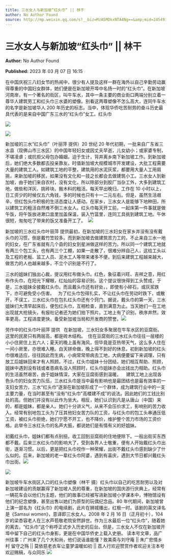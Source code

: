 ```yaml
---
title: 三水女人与新加坡“红头巾” || 林干
author: No Author Found
source: http://mp.weixin.qq.com/s?__biz=MzA5MDkxNTA4Ng==&amp;mid=2454913218&amp;idx=1&amp;sn=d655afcd37a620d80f26f6016b21bc84&amp;chksm=87a3c8a3b0d441b50b16e5018ffbf59c4cbbb4fa96e756415b6090881d56fbb61c8777d8f8c1#rd
---
```


# 三水女人与新加坡“红头巾” || 林干

**Author:** No Author Found

**Published:** 2023 年 03 月 07 日 16:15

在中国庆祝三八妇女节的热闹中，很少有人提及这样一群在海外以自己辛勤劳动赢得尊重的中国妇女群体，她们便是在新加坡开埠中名扬一时的“红头巾”。在新加坡河南岸，有一个著名的街区，叫牛车水，其中一条主要的商业街口两端分别立着一尊华人建筑劳工和红头巾三水婆的塑像。别看这两尊塑像不怎么高大，连同牛车水的名字是新加坡华人 200 年历史的标志。当中，体现华侨吃苦耐劳的奋斗历史最具代表的是来自中国广东三水的“红头巾”女工。红头巾

![](https://mmbiz.qpic.cn/mmbiz_png/bL2iaicTYdZn7Sy9UEfZsjYH9U2O5PxxsEbHhcCEBTIBicYtNCWbUkkKCib04To8lJk40rWGDgO9iaXMYpXKyLicb7JQ/640?wx_fmt=png)

![](https://mmbiz.qpic.cn/mmbiz_jpg/PJWG74pLsMbvvlZMr8M6xbgy1caOicVSslb2YxiaJHSsmVV0cUBDxOhzd523ficJhTjib4pCM8nCqPT7O8BcuYm6Iw/640)

新加坡的三水“红头巾”（叶丽萍 提供）20 世纪 20 年代初期，一批来自广东省三水县（现佛山市三水区）的中国年轻妇女或因丈夫早逝，儿女幼小；或家婆专制，不堪凌虐；或抗拒父母包办婚姻，迫于生计，背井离乡南下新加坡工作。到新加坡后，她们绝大多数都去投亲靠友。时值新加坡大规模城市开发建设，大批工程需要大量的建筑工人。如建筑工地的平整，建筑用的水泥灰浆，都要用大量人工用肩挑，来新加坡的移民，如果没有文化和一技之长都会去做建筑小工。三水女人到新加坡，由于她们来自农村，没有文化，所以除部分到胶厂当杂工外，大多到建筑工地，做些和洋灰、挑砖块、搬木料的粗活。每天早出晚归，工作在 10 小时以上，日工资少的时候仅五六角钱，多的时候也只有十一二元左右。但是，虽然生活艰辛，但红包头巾积极的生活态度让人感动。在家乡，三水女人是能够下地种田，所以建筑工的粗活自然难不倒三水女人。红头巾每天开工前，一起床第一件事就是做午饭，将午饭放进漱口盅里加盖保温，装入竹篮里，连同工具挑到建筑工地。午休很短，匆匆吃了带来的饭又准备开工了。  ![](https://mmbiz.qpic.cn/mmbiz_png/bL2iaicTYdZn7Sy9UEfZsjYH9U2O5PxxsEbHhcCEBTIBicYtNCWbUkkKCib04To8lJk40rWGDgO9iaXMYpXKyLicb7JQ/640?wx_fmt=png)

新加坡的三水红头巾叶丽萍 提供最初，在新加坡的三水妇女在家乡并没有没有戴头巾的习惯，倒是戴竹笠较多。而到新加坡去做建筑苦力工的，不止来自三水一地的妇女，在广东省就有几个县的妇女到星洲做这样的苦力。所以同一个建筑工地就有两三个包工头，也有两三个工棚，如果一走散了，很难分辨自己人，这给工头以及工程的老板、监工人员、泥水工人等带来诸多不便，到后来建筑工程越来越大，做苦力的人也越来越多，不立个识别是不行了。

三水的姐妹们独出心裁，提议用红布做头巾。红色，象征着兴旺、吉祥之意，用红布作头巾，在阳光下耀眼，红灿灿的容易识别。这个提议很快得到工头赞成，于是，三水姐妹全披戴红头巾。而且戴头巾还有好处，，即使有小碎石，或灰浆跌下，亦可避免受小伤害。   为了红头巾包得扎实，不让红头巾在劳动时跌下，或散开，不误工，三水红头巾在包扎红头巾还有个窍门。据说，戴头巾的第一天，三水姐妹们大清早起床后，便包红头巾，互相检查，直到满意为止。当天她们一在工地出现就大抢镜头，有报社记者还为她们拍下照片。工地上有了识别，秩序井然，效率更高，工程进度更快，备受新加坡当局和开发商的赞誉。![](https://mmbiz.qpic.cn/mmbiz_jpg/PJWG74pLsMbvvlZMr8M6xbgy1caOicVSssVKwhN21jdclicicNC4ILR4SMqGYY6mhRyrSyNQ5uLEpb6lMsSjKWiaAg/640)

劳作中的红头巾叶丽萍 提供   在新加坡，三水妇女多聚居在牛车水区的豆腐街。这里的民房只有两层高，都是砖木结构。  住在豆腐街的三水红头巾往往一层楼的小小住房住上五六人；夏天的晚上虽有海风，但毕竟是亚热带天气，这么多人住在一间小房里，亦很难入睡。白天拼命做，晚上得不到好的休息，初到新加坡的红头巾很难适应，往往因此而生病，小病常常带病去工地，大病便要留下来调理，只有放工后姐妹回来才有人照顾。不过，红头巾姐妹十分团结，她们相互帮助、照顾，姐妹中遇到没有钱或者患病名没人照顾时，红头巾姐妹亦会出钱出力相助。红头巾的生活虽然艰苦，由于姐妹情深，大家在豆腐街感到温暖。    建筑工地上出现各色头巾的妇女苦力队伍，三水红头巾是当中最有影响也是最团结也是最有效率的一支妇女苦力，三水“红头巾”逐渐在新加坡形成了一个群体，成为建筑行业中的一支主要力量，在当时甚至有“没有"红头巾"高楼建不成”的说法。因此她们的工钱比别处的高。但她们并没有以此作为坐大。相反，她们认识到凡是从唐山（中国）来的，都是姐妹，都是亲人。她们十分讲义气，从来不会压价求工，影响别的苦力收入。经常有别地包工头为了压其他妇女苦力队的工资，与红头巾的包工头串通压低工资，被红头巾拒绝，她们宁愿不开工，也不降价，维护整个苦力市场的工资价格。此举令三水红头巾的名声大振，都说她们是有情有义的好姐妹。

初戴红头巾，姐妹们都有点别扭，收工回到豆腐街的住地便除下。一般出街买东西都不戴。后来三水红头巾的影响大了，受到各界人士敬重，便有人开始戴红头巾出街，逐渐习惯。以后，更是把红头巾视作一种荣耀，出街不戴红头巾感到缺少了什么似的。后来，新加坡的老一辈红头巾阿婆，遇到有喜庆，遇到大节日都兴戴红头巾出街。![](https://mmbiz.qpic.cn/mmbiz_jpg/PJWG74pLsMbvvlZMr8M6xbgy1caOicVSsCibFVBdB3YIgOfLVnOj99K8u5wcJnggspPQE0drJm1ybicnibZn0zk5fA/640)

![](https://mmbiz.qpic.cn/mmbiz_jpg/PJWG74pLsMbvvlZMr8M6xbgy1caOicVSs4RHicklvibUQ9ZOpnJAGgzdEpJwDNw9iaDp0fa5PAolszct8Ly3jK8ibdw/640)

新加坡牛车水街区入口的红头巾塑像（林干 摄）红头巾以自己的吃苦耐劳以及对新加坡建设的贡献赢得了新加坡人民的尊重，在新加坡的国庆游行庆典上，经常有一辆花车会以他们为主题，他们的故事已经被写进新加坡小学课本中，博物馆设有他们的纪念塑像，甚至出售以她们为原型的玩偶纪念品。80 年代期间，新加坡曾上演一部名为《红头巾》的电续剧，此片在狮城播出，红极一时。该剧的英文译名是《Samsui women》，意译即三水女人。2008 年 2 月 16 日（正月初十），104 岁的梁杏容老人在三水芦苞敬老院安然辞世。作为三水最后一位“红头巾”，随着她的离去，“红头巾”这个称呼正式步入历史的后台。但是，三水女人不仅在新加坡开埠中留下自己的红头巾身影，更是在中国华侨史上载入史册。
读本号文章，品广州往事：广州来了几个大和尚，他们说话谁能懂？致美斋与刘守庵 || 朱广悲情乡村 留守之殇 || 莫依慈老衣车让童梦温暖如初 || 荔人行欢迎赞赏作者欢迎关注本号欢迎赐稿，与众同乐
![](https://mmbiz.qpic.cn/mmbiz_jpg/PJWG74pLsMZickoqriacfLOn0OaCGRcJBj30Jxmt7p8bjtY9aG11S2MRJpdx8pNHiaiaskJ0DpaddLeLiamX4g57wrQ/640?wx_fmt=jpeg)
